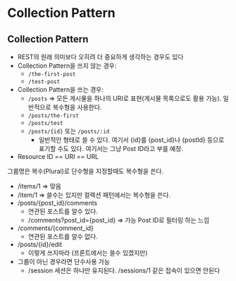# Collection Pattern

## Collection Pattern

* REST의 원래 의미보다 오히려 더 중요하게 생각하는 경우도 있다
* Collection Pattern을 쓰지 않는 경우:
  * `/the-first-post`
  * `/test-post`
* Collection Pattern을 쓰는 경우:
  * `/posts` ⇒ 모든 게시물을 하나의 URI로 표현(게시물 목록으로도 활용 가능). 일반적으로 복수형을 사용한다.
  * `/posts/the-first`
  * `/posts/test`
  * `/posts/{id}` 또는 `/posts/:id`
    * 일반적인 형태로 쓸 수 있다. 여기서 {id}를 {post\_id}나 {postId} 등으로 표기할 수도 있다. 여기서는 그냥 Post ID라고 부를 예정.
* Resource ID == URI == URL

그룹명은 복수(Plural)로 단수형을 지정할때도 복수형을 쓴다.

* /items/1 => 맞음
* /item/1 => 쓸수는 있지만 컬렉션 패턴에서는 복수형을 쓴다.
* /posts/{post\_id}/comments
  * 연관된 포스트를 알수 있다.
  * /comments?post\_id={post\_id} => 가능 Post ID로 필터링 하는 느낌
* /comments/{comment\_id}
  * 연관된 포스트를 알수 없다.
* /posts/{id}/edit
  * 이렇게 쓰지마라 (프론트에서는 쓸수 있겠지만)
* 그룹이 아닌 경우라면 단수사용 가능
  * /session 세션은 하나만 유지된다. /sessions/1 같은 접속이 있으면 안된다
